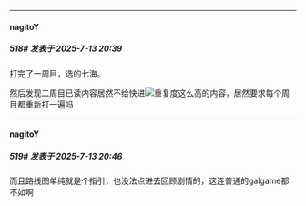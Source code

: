 ﻿
*****

####  nagitoY  
##### 518#       发表于 2025-7-13 20:39

打完了一周目，选的七海。

然后发现二周目已读内容居然不给快进<img src="https://static.stage1st.com/image/smiley/face2017/001.png" referrerpolicy="no-referrer">重复度这么高的内容，居然要求每个周目都重新打一遍吗


*****

####  nagitoY  
##### 519#       发表于 2025-7-13 20:46

而且路线图单纯就是个指引，也没法点进去回顾剧情的，这连普通的galgame都不如啊

